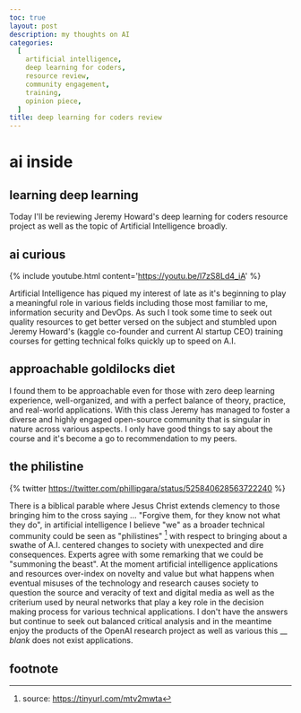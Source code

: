 ```yaml
---
toc: true
layout: post
description: my thoughts on AI
categories:
  [
    artificial intelligence,
    deep learning for coders,
    resource review,
    community engagement,
    training,
    opinion piece,
  ]
title: deep learning for coders review
---
```


# ai inside

## learning deep learning

Today I'll be reviewing Jeremy Howard's deep learning for coders resource
project as well as the topic of Artificial Intelligence broadly.

## ai curious

{% include youtube.html content='<a href="https://youtu.be/l7zS8Ld4_iA">https://youtu.be/l7zS8Ld4_iA</a>' %}

Artificial Intelligence has piqued my interest of late as it's beginning to play
a meaningful role in various fields including those most familiar to me,
information security and DevOps. As such I took some time to seek out quality
resources to get better versed on the subject and stumbled upon Jeremy Howard's
(kaggle co-founder and current AI startup CEO) training courses for getting
technical folks quickly up to speed on A.I.

## approachable goldilocks diet

I found them to be approachable even for those with zero deep learning
experience, well-organized, and with a perfect balance of theory, practice, and
real-world applications. With this class Jeremy has managed to foster a diverse
and highly engaged open-source community that is singular in nature across
various aspects. I only have good things to say about the course and it's become
a go to recommendation to my peers.

## the philistine

{% twitter https://twitter.com/phillipgara/status/525840628563722240 %}

There is a biblical parable where Jesus Christ extends clemency to those
bringing him to the cross saying ... "Forgive them, for they know not what they
do", in artificial intelligence I believe "we" as a broader technical community
could be seen as "philistines" [^1] with respect to bringing about a swathe of
A.I. centered changes to society with unexpected and dire consequences. Experts
agree with some remarking that we could be "summoning the beast". At the moment
artificial intelligence applications and resources over-index on novelty and
value but what happens when eventual misuses of the technology and research
causes society to question the source and veracity of text and digital media as
well as the criterium used by neural networks that play a key role in the
decision making process for various technical applications. I don't have the
answers but continue to seek out balanced critical analysis and in the meantime
enjoy the products of the OpenAI research project as well as various this \_\_
_blank_ does not exist applications.

## footnote

[^1]: source: https://tinyurl.com/mtv2mwta
